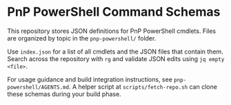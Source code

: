# PnP PowerShell Command Schemas

This repository stores JSON definitions for PnP PowerShell cmdlets. Files are organized by topic in the `pnp-powershell/` folder.

Use `index.json` for a list of all cmdlets and the JSON files that contain them. Search across the repository with `rg` and validate JSON edits using `jq empty <file>`.

For usage guidance and build integration instructions, see `pnp-powershell/AGENTS.md`. A helper script at `scripts/fetch-repo.sh` can clone these schemas during your build phase.
